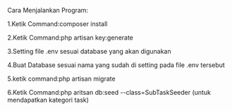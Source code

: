 Cara Menjalankan Program:

1.Ketik Command:composer install

2.Ketik Command:php artisan key:generate

3.Setting file .env sesuai database yang akan digunakan

4.Buat Database sesuai nama yang sudah di setting pada file .env tersebut

5.ketik command:php artisan migrate

6.Ketik Command:php aritsan db:seed --class=SubTaskSeeder (untuk mendapatkan kategori task)
